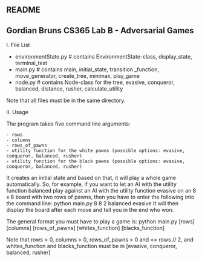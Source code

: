 README
--------------
Gordian Bruns
CS365
Lab B - Adversarial Games
--------------

I. File List
 - environmentState.py  # contains EnvironmentState-class, display_state, terminal_test
 - main.py  # contains main, initial_state, transition _function, move_generator, create_tree, minimax, play_game
 - node.py  # contains Node-class for the tree, evasive, conqueror, balanced, distance, rusher, calculate_utility

Note that all files must be in the same directory.


II. Usage

The program takes five command line arguments:

	- rows
	- columns
	- rows_of_pawns
	- utility function for the white pawns (possible options: evasive, conqueror, balanced, rusher)
	- utility function for the black pawns (possible options: evasive, conqueror, balanced, rusher)

It creates an initial state and based on that, it will play a whole game automatically.
So, for example, if you want to let an AI with the utility function balanced play against an AI with the utility function evasive on an 8 x 8 board with two rows of pawns, then you have to enter the following into the command line:
python main.py 8 8 2 balanced evasive
It will then display the board after each move and tell you in the end who won.

The general format you must have to play a game is:
python main.py [rows] [columns] [rows_of_pawns] [whites_function] [blacks_function]

Note that rows > 0, columns > 0, rows_of_pawns > 0 and <= rows // 2, and whites_function and blacks_function must be in [evasive, conqueror, balanced, rusher]
